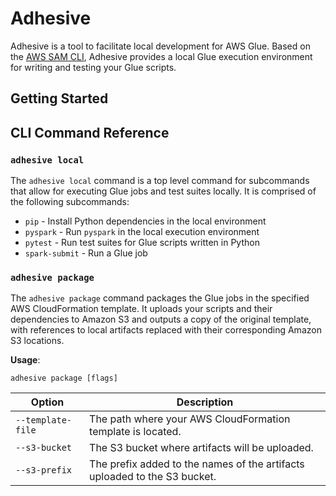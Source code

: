 # Adhesive

Adhesive is a tool to facilitate local development for AWS Glue. Based on the
[AWS SAM CLI](https://github.com/awslabs/aws-sam-cli), Adhesive provides a 
local Glue execution environment for writing and testing your Glue
scripts.

## Getting Started

## CLI Command Reference

### `adhesive local`
The `adhesive local` command is a top level command for subcommands that 
allow for executing Glue jobs and test suites locally. It is comprised
of the following subcommands:
- `pip` - Install Python dependencies in the local environment
- `pyspark` - Run `pyspark` in the local execution environment
- `pytest` - Run test suites for Glue scripts written in Python
- `spark-submit` - Run a Glue job

### `adhesive package`
The `adhesive package` command packages the Glue jobs in the specified
AWS CloudFormation template. It uploads your scripts and their dependencies
to Amazon S3 and outputs a copy of the original template, with references
to local artifacts replaced with their corresponding Amazon S3 locations.

**Usage**:
```
adhesive package [flags]
```

| Option | Description |
| ------ | --- |
| `--template-file` | The path where your AWS CloudFormation template is located. |
| `--s3-bucket` | The S3 bucket where artifacts will be uploaded. |
| `--s3-prefix` | The prefix added to the names of the artifacts uploaded to the S3 bucket. |

